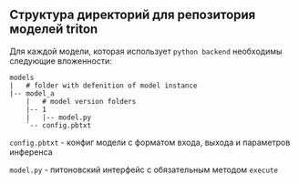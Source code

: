 ## Структура директорий для репозитория моделей triton

Для каждой модели, которая использует `python backend` необходимы следующие вложенности:

```
models
|   # folder with defenition of model instance
|-- model_a
    |   # model version folders
    |-- 1
    |   |-- model.py
    `-- config.pbtxt
```
``config.pbtxt`` - конфиг модели с форматом входа, выхода и параметров инференса

``model.py`` - питоновский интерфейс с обязательным методом ``execute``

